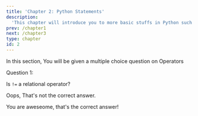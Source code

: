 ```yaml
---
title: 'Chapter 2: Python Statements'
description:
  'This chapter will introduce you to more basic stuffs in Python such as Operators, Conditional Statements such as if, if...else and Iterative Statements such as while loop'
prev: /chapter1
next: /chapter3
type: chapter
id: 2
---
```

<exercise id="1" title="Introduction" type="slides">

<slides source="chapter2_01_introduction">
</slides>

</exercise>
<exercise id="2" title="Quiz on Operators">
In this section, You will be given a multiple choice question on Operators

Question 1: 

Is ```!=``` a relational operator?

<choice>
<opt text="No, it is not.">

Oops, That's not the correct answer.

</opt>

<opt text="Yes, it is" correct="true">

You are aweseome, that's the correct answer!

</opt>
</choice>
</exercise>
<exercise id="3" title="More Operators" type="slides">

<slides source="chapter1_03_data_type_variable">
</slides>

</exercise>